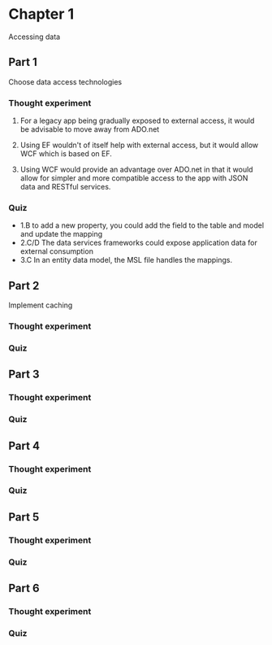 ﻿# Chapter 1

Accessing data

## Part 1

Choose data access technologies

### Thought experiment

1. For a legacy app being gradually exposed to external access, it would be advisable to move away from ADO.net

2. Using EF wouldn't of itself help with external access, but it would allow WCF which is based on EF.

3. Using WCF would provide an advantage over ADO.net in that it would allow for simpler and more compatible access to the app with JSON data and RESTful services.

### Quiz

* 1.B to add a new property, you could add the field to the table and model and update the mapping
* 2.C/D The data services frameworks could expose application data for external consumption
* 3.C In an entity data model, the MSL file handles the mappings.


## Part 2

Implement caching

### Thought experiment

### Quiz


## Part 3

### Thought experiment

### Quiz


## Part 4

### Thought experiment

### Quiz


## Part 5

### Thought experiment

### Quiz


## Part 6

### Thought experiment

### Quiz
